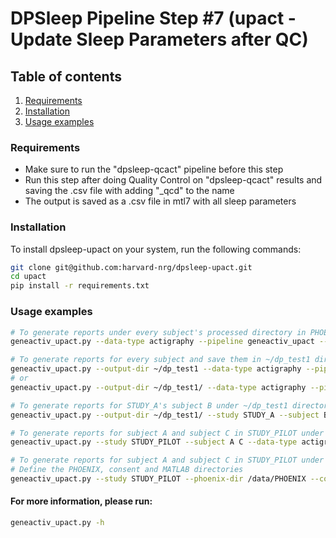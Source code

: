 DPSleep Pipeline Step #7 (upact - Update Sleep Parameters after QC)
=========

## Table of contents
1. [Requirements](#requirements)
2. [Installation](#installation)
3. [Usage examples](#usage-examples)

### Requirements
- Make sure to run the "dpsleep-qcact" pipeline before this step
- Run this step after doing Quality Control on "dpsleep-qcact" results and saving the .csv file with adding "_qcd" to the name
- The output is saved as a .csv file in mtl7 with all sleep parameters

### Installation

To install dpsleep-upact on your system, run the following commands:
```bash
git clone git@github.com:harvard-nrg/dpsleep-upact.git 
cd upact
pip install -r requirements.txt
```

### Usage examples

```bash
# To generate reports under every subject's processed directory in PHOENIX
geneactiv_upact.py --data-type actigraphy --pipeline geneactiv_upact --data-dir GENERAL

# To generate reports for every subject and save them in ~/dp_test1 directory
geneactiv_upact.py --output-dir ~/dp_test1 --data-type actigraphy --pipeline geneactiv_upact --data-dir GENERAL
# or
geneactiv_upact.py --output-dir ~/dp_test1/ --data-type actigraphy --pipeline geneactiv_upact --data-dir GENERAL

# To generate reports for STUDY_A's subject B under ~/dp_test1 directory
geneactiv_upact.py --output-dir ~/dp_test1/ --study STUDY_A --subject B --data-type actigraphy --pipeline geneactiv_upact --data-dir GENERAL

# To generate reports for subject A and subject C in STUDY_PILOT under their processed folders
geneactiv_upact.py --study STUDY_PILOT --subject A C --data-type actigraphy --pipeline geneactiv_upact --data-dir GENERAL

# To generate reports for subject A and subject C in STUDY_PILOT under their processed folders
# Define the PHOENIX, consent and MATLAB directories 
geneactiv_upact.py --study STUDY_PILOT --phoenix-dir /data/PHOENIX --consent-dir /data/PHOENIX/GENERAL --mtl-dir MATLAB_DIRECTORY --subject A C --data-type actigraphy --pipeline geneactiv_upact --data-dir GENERAL
```

#### For more information, please run:
```bash
geneactiv_upact.py -h
```
